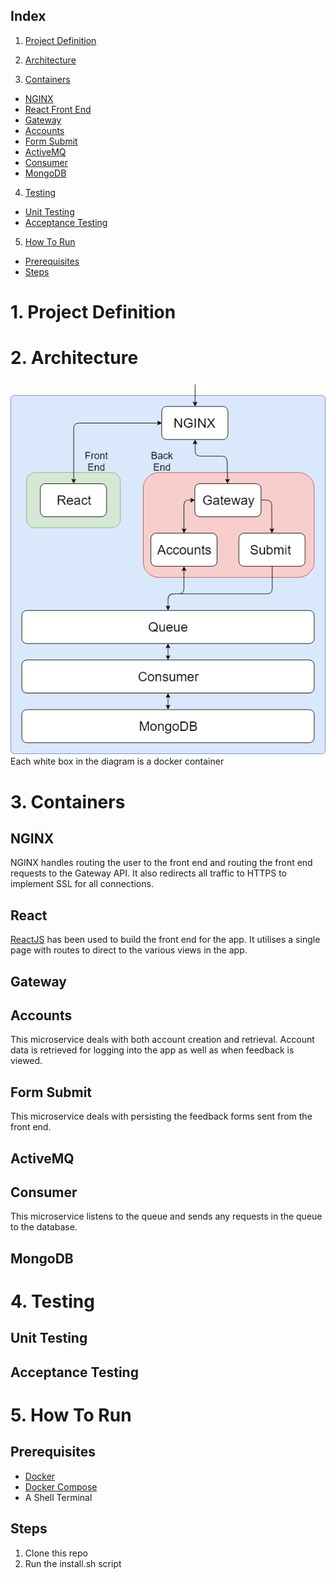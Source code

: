 ## Index
1. [Project Definition](#1-Project-Definition)

2. [Architecture](#2-Architecture)
     
3. [Containers](#3-Containers)
  * [NGINX](#NGINX)
  * [React Front End](#React-Front-End)
  * [Gateway](#Gateway)
  * [Accounts](#Accounts)
  * [Form Submit](#Form-Submit)
  * [ActiveMQ](#ActiveMQ)
  * [Consumer](#Consumer)
  * [MongoDB](#MongoDB)
     
4. [Testing](#4-Testing)
  * [Unit Testing](#Unit-Testing)
  * [Acceptance Testing](#Acceptance-Testing)

5. [How To Run](#5-How-To-Run)
  * [Prerequisites](#Prerequisites)
  * [Steps](#Steps)

# 1. Project Definition


# 2. Architecture
![architecture-diagram](architecture-diagram.png)
Each white box in the diagram is a docker container

# 3. Containers
## NGINX
NGINX handles routing the user to the front end and routing the front end requests to the Gateway API. It also redirects all traffic to HTTPS to implement SSL for all connections.

## React
[ReactJS](https://reactjs.org/) has been used to build the front end for the app. It utilises a single page with routes to direct to the various views in the app.

## Gateway


## Accounts
This microservice deals with both account creation and retrieval. Account data is retrieved for logging into the app as well as when feedback is viewed.

## Form Submit
This microservice deals with persisting the feedback forms sent from the front end.

## ActiveMQ


## Consumer
This microservice listens to the queue and sends any requests in the queue to the database.

## MongoDB


# 4. Testing
## Unit Testing


## Acceptance Testing


# 5. How To Run
## Prerequisites
* [Docker](https://hub.docker.com/search/?type=edition&offering=community)
* [Docker Compose](https://github.com/docker/compose/releases)
* A Shell Terminal

## Steps
1. Clone this repo
2. Run the install.sh script
